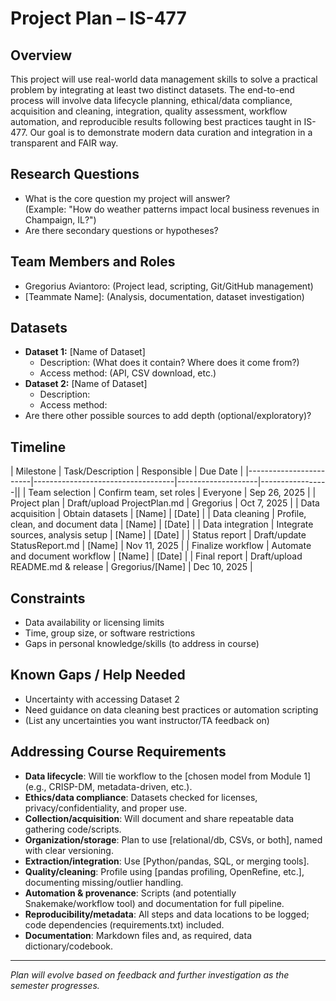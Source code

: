 # Project Plan – IS-477

## Overview
This project will use real-world data management skills to solve a practical problem by integrating at least two distinct datasets. The end-to-end process will involve data lifecycle planning, ethical/data compliance, acquisition and cleaning, integration, quality assessment, workflow automation, and reproducible results following best practices taught in IS-477. Our goal is to demonstrate modern data curation and integration in a transparent and FAIR way.

## Research Questions
- What is the core question my project will answer?  
  (Example: "How do weather patterns impact local business revenues in Champaign, IL?")
- Are there secondary questions or hypotheses?

## Team Members and Roles
- Gregorius Aviantoro: (Project lead, scripting, Git/GitHub management)
- [Teammate Name]: (Analysis, documentation, dataset investigation)

## Datasets
- **Dataset 1:** [Name of Dataset]  
  - Description: (What does it contain? Where does it come from?)
  - Access method: (API, CSV download, etc.)
- **Dataset 2:** [Name of Dataset]  
  - Description:
  - Access method:
- Are there other possible sources to add depth (optional/exploratory)?

## Timeline
| Milestone              | Task/Description                  | Responsible        | Due Date        |
|------------------------|-----------------------------------|--------------------|-----------------||
| Team selection         | Confirm team, set roles           | Everyone           | Sep 26, 2025    |
| Project plan           | Draft/upload ProjectPlan.md        | Gregorius          | Oct 7, 2025     |
| Data acquisition       | Obtain datasets                   | [Name]             | [Date]          |
| Data cleaning          | Profile, clean, and document data | [Name]             | [Date]          |
| Data integration       | Integrate sources, analysis setup | [Name]             | [Date]          |
| Status report          | Draft/update StatusReport.md      | [Name]             | Nov 11, 2025    |
| Finalize workflow      | Automate and document workflow    | [Name]             | [Date]          |
| Final report           | Draft/upload README.md & release  | Gregorius/[Name]   | Dec 10, 2025    |

## Constraints
- Data availability or licensing limits
- Time, group size, or software restrictions
- Gaps in personal knowledge/skills (to address in course)

## Known Gaps / Help Needed
- Uncertainty with accessing Dataset 2
- Need guidance on data cleaning best practices or automation scripting
- (List any uncertainties you want instructor/TA feedback on)

## Addressing Course Requirements
- **Data lifecycle**: Will tie workflow to the [chosen model from Module 1] (e.g., CRISP-DM, metadata-driven, etc.).
- **Ethics/data compliance**: Datasets checked for licenses, privacy/confidentiality, and proper use.
- **Collection/acquisition**: Will document and share repeatable data gathering code/scripts.
- **Organization/storage**: Plan to use [relational/db, CSVs, or both], named with clear versioning.
- **Extraction/integration**: Use [Python/pandas, SQL, or merging tools].
- **Quality/cleaning**: Profile using [pandas profiling, OpenRefine, etc.], documenting missing/outlier handling.
- **Automation & provenance**: Scripts (and potentially Snakemake/workflow tool) and documentation for full pipeline.
- **Reproducibility/metadata**: All steps and data locations to be logged; code dependencies (requirements.txt) included.
- **Documentation**: Markdown files and, as required, data dictionary/codebook.

---

*Plan will evolve based on feedback and further investigation as the semester progresses.*
